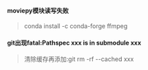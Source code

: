 #### moviepy模块读写失败

> conda install -c conda-forge ffmpeg

#### git出现**fatal:Pathspec xxx is in submodule xxx**

> 清除缓存再添加:git rm -rf --cached xxx